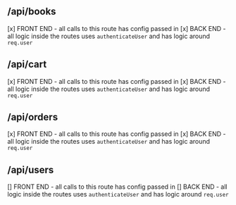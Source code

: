 ## /api/books

[x] FRONT END - all calls to this route has config passed in
[x] BACK END - all logic inside the routes uses `authenticateUser` and has logic around `req.user`

## /api/cart

[x] FRONT END - all calls to this route has config passed in
[x] BACK END - all logic inside the routes uses `authenticateUser` and has logic around `req.user`

## /api/orders

[x] FRONT END - all calls to this route has config passed in
[x] BACK END - all logic inside the routes uses `authenticateUser` and has logic around `req.user`

## /api/users

[] FRONT END - all calls to this route has config passed in
[] BACK END - all logic inside the routes uses `authenticateUser` and has logic around `req.user`

